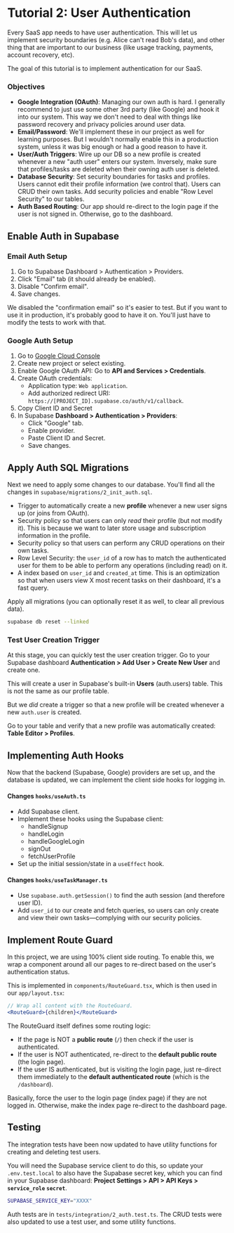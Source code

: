 # Tutorial 2: User Authentication

Every SaaS app needs to have user authentication. This will let us implement security boundaries (e.g. Alice can't read Bob's data), and other thing that are important to our business (like usage tracking, payments, account recovery, etc).

The goal of this tutorial is to implement authentication for our SaaS.

### Objectives

- **Google Integration (OAuth)**: Managing our own auth is hard. I generally recommend to just use some other 3rd party (like Google) and hook it into our system. This way we don't need to deal with things like password recovery and privacy policies around user data.
- **Email/Password**: We'll implement these in our project as well for learning purposes. But I wouldn't normally enable this in a production system, unless it was big enough or had a good reason to have it.
- **User/Auth Triggers**: Wire up our DB so a new profile is created whenever a new "auth user" enters our system. Inversely, make sure that profiles/tasks are deleted when their owning auth user is deleted.
- **Database Security**: Set security boundaries for tasks and profiles. Users cannot edit their profile information (we control that). Users can CRUD their own tasks. Add security policies and enable "Row Level Security" to our tables.
- **Auth Based Routing**: Our app should re-direct to the login page if the user is not signed in. Otherwise, go to the dashboard.

## Enable Auth in Supabase

### Email Auth Setup

1. Go to Supabase Dashboard > Authentication > Providers.
2. Click "Email" tab (it should already be enabled).
3. Disable "Confirm email".
4. Save changes.

We disabled the "confirmation email" so it's easier to test. But if you want to use it in production, it's probably good to have it on. You'll just have to modify the tests to work with that.

### Google Auth Setup

1. Go to [Google Cloud Console](https://console.cloud.google.com)
2. Create new project or select existing.
3. Enable Google OAuth API: Go to **API and Services > Credentials**.
4. Create OAuth credentials:
   - Application type: `Web application`.
   - Add authorized redirect URI: `https://[PROJECT_ID].supabase.co/auth/v1/callback`.
5. Copy Client ID and Secret
6. In Supabase **Dashboard > Authentication > Providers**:
   - Click "Google" tab.
   - Enable provider.
   - Paste Client ID and Secret.
   - Save changes.

## Apply Auth SQL Migrations

Next we need to apply some changes to our database. You'll find all the changes in `supabase/migrations/2_init_auth.sql`.

- Trigger to automatically create a new **profile** whenever a new user signs up (or joins from OAuth).
- Security policy so that users can only _read_ their profile (but not modify it). This is because we want to later store usage and subscription information in the profile.
- Security policy so that users can perform any CRUD operations on their own tasks.
- Row Level Security: the `user_id` of a row has to match the authenticated user for them to be able to perform any operations (including read) on it.
- A index based on `user_id` and `created_at` time. This is an optimization so that when users view X most recent tasks on their dashboard, it's a fast query.

Apply all migrations (you can optionally reset it as well, to clear all previous data).

```sh
supabase db reset --linked
```

### Test User Creation Trigger

At this stage, you can quickly test the user creation trigger. Go to your Supabase dashboard **Authentication > Add User > Create New User** and create one.

This will create a user in Supabase's built-in **Users** (auth.users) table. This is not the same as our profile table.

But we _did_ create a trigger so that a new profile will be created whenever a new `auth.user` is created.

Go to your table and verify that a new profile was automatically created: **Table Editor > Profiles**.

## Implementing Auth Hooks

Now that the backend (Supabase, Google) providers are set up, and the database is updated, we can implement the client side hooks for logging in.

#### Changes `hooks/useAuth.ts`

- Add Supabase client.
- Implement these hooks using the Supabase client:
  - handleSignup
  - handleLogin
  - handleGoogleLogin
  - signOut
  - fetchUserProfile
- Set up the initial session/state in a `useEffect` hook.

#### Changes `hooks/useTaskManager.ts`

- Use `supabase.auth.getSession()` to find the auth session (and therefore user ID).
- Add `user_id` to our create and fetch queries, so users can only create and view their own tasks—complying with our security policies.

## Implement Route Guard

In this project, we are using 100% client side routing. To enable this, we wrap a component around all our pages to re-direct based on the user's authentication status.

This is implemented in `components/RouteGuard.tsx`, which is then used in our `app/layout.tsx`:

```jsx
// Wrap all content with the RouteGuard.
<RouteGuard>{children}</RouteGuard>
```

The RouteGuard itself defines some routing logic:

- If the page is NOT a **public route** (`/`) then check if the user is authenticated.
- If the user is NOT authenticated, re-direct to the **default public route** (the login page).
- If the user IS authenticated, but is visiting the login page, just re-direct them immediately to the **default authenticated route** (which is the `/dashboard`).

Basically, force the user to the login page (index page) if they are not logged in. Otherwise, make the index page re-direct to the dashboard page.

## Testing

The integration tests have been now updated to have utility functions for creating and deleting test users.

You will need the Supabase service client to do this, so update your `.env.test.local` to also have the Supabase secret key, which you can find in your Supabase dashboard: **Project Settings > API > API Keys > `service_role` `secret`**.

```sh
SUPABASE_SERVICE_KEY="XXXX"
```

Auth tests are in `tests/integration/2_auth.test.ts`. The CRUD tests were also updated to use a test user, and some utility functions.
